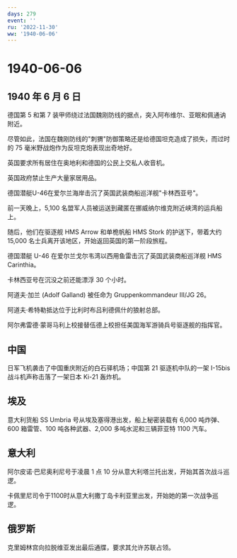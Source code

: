 ```yaml
---
days: 279
event: ''
ru: '2022-11-30'
ww: '1940-06-06'
---
```


# 1940-06-06

## 1940 年 6 月 6 日

德国第 5 和第 7
装甲师绕过法国魏刚防线的据点，突入阿布维尔、亚眠和佩通讷附近。

尽管如此，法国在魏刚防线的"刺猬"防御策略还是给德国坦克造成了损失，而过时的
75 毫米野战炮作为反坦克炮表现出奇地好。

英国要求所有居住在奥地利和德国的公民上交私人收音机。

英国政府禁止生产大量家居用品。

德国潜艇U-46在爱尔兰海岸击沉了英国武装商船巡洋舰"卡林西亚号"。

前一天晚上，5,100
名盟军人员被运送到藏匿在挪威纳尔维克附近峡湾的运兵船上。

随后，他们在驱逐舰 HMS Arrow 和单桅帆船 HMS Stork 的护送下，带着大约
15,000 名士兵离开该地区，开始返回英国的第一阶段旅程。

德国潜艇 U-46 在爱尔兰戈尔韦湾以西用鱼雷击沉了英国武装商船巡洋舰 HMS
Carinthia。

卡林西亚号在沉没之前还能漂浮 30 个小时。

阿道夫·加兰 (Adolf Galland) 被任命为 Gruppenkommandeur III/JG 26。

阿道夫·希特勒抵达位于比利时布吕利德佩什的狼射总部。

阿尔弗雷德·蒙哥马利上校接替伍德上校担任美国海军游骑兵号驱逐舰的指挥官。

## 中国

日军飞机袭击了中国重庆附近的白石驿机场；中国第 21 驱逐机中队的一架
I-15bis 战斗机声称击落了一架日本 Ki-21 轰炸机。

## 埃及

意大利货船 SS Umbria 号从埃及塞得港出发，船上秘密装载有 6,000
吨炸弹、600 箱雷管、100 吨各种武器、2,000 多吨水泥和三辆菲亚特 1100
汽车。

## 意大利

阿尔皮诺·巴尼奥利尼号于凌晨 1 点 10
分从意大利塔兰托出发，开始其首次战斗巡逻。

卡佩里尼司令于1100时从意大利撒丁岛卡利亚里出发，开始她的第一次战争巡逻。

## 俄罗斯

克里姆林宫向拉脱维亚发出最后通牒，要求其允许苏联占领。